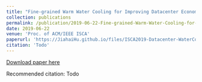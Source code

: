 ```yaml
---
title: "Fine-grained Warm Water Cooling for Improving Datacenter Economy"
collection: publications
permalink: /publication/2019-06-22-Fine-grained-Warm-Water-Cooling-for-Improving-Datacenter-Economy
date: 2019-06-22
venue: 'Proc. of ACM/IEEE ISCA'
paperurl: 'https://JiahaiHu.github.io/files/ISCA2019-Datacenter-WaterCooling-FangmingLiu.pdf'
citation: 'Todo'
---
```


<a href='https://JiahaiHu.github.io/files/ISCA2019-Datacenter-WaterCooling-FangmingLiu.pdf'>Download paper here</a>

Recommended citation: Todo
